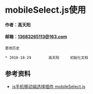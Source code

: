 # mobileSelect.js使用

#### 作者：高天阳
#### 邮箱：13683265113@163.com

```
更改历史

* 2018-10-29        高天阳     初始化文档

```


## 参考资料

* [js手机移动端选择插件 mobileSelect.js](https://blog.csdn.net/oulihong123/article/details/58327247/)
